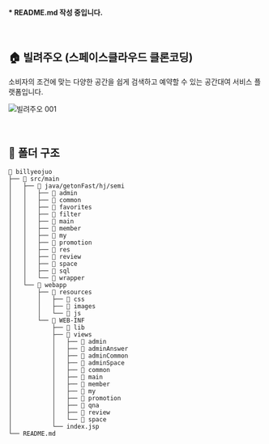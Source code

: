 #### * README.md 작성 중입니다. <br><br><br>

## 🏠 빌려주오 (스페이스클라우드 클론코딩)
소비자의 조건에 맞는 다양한 공간을 쉽게 검색하고 예약할 수 있는 공간대여 서비스 플랫폼입니다.

![빌려주오 001](https://user-images.githubusercontent.com/110330040/184010968-c44e0186-6d48-4198-8336-3a7f9d6e9ed8.png)

<br>

## 📂 폴더 구조
```
📁 billyeojuo
├── 📁 src/main
│   ├── 📁 java/getonFast/hj/semi
│   │   ├── 📁 admin
│   │   ├── 📁 common
│   │   ├── 📁 favorites
│   │   ├── 📁 filter
│   │   ├── 📁 main
│   │   ├── 📁 member
│   │   ├── 📁 my
│   │   ├── 📁 promotion
│   │   ├── 📁 res
│   │   ├── 📁 review
│   │   ├── 📁 space
│   │   ├── 📁 sql
│   │   └── 📁 wrapper
│   └── 📁 webapp
│       ├── 📁 resources
│       │   ├── 📁 css
│       │   ├── 📁 images
│       │   └── 📁 js
│       └── 📁 WEB-INF
│           ├── 📁 lib
│           ├── 📁 views
│           │   ├── 📁 admin
│           │   ├── 📁 adminAnswer
│           │   ├── 📁 adminCommon
│           │   ├── 📁 adminSpace
│           │   ├── 📁 common
│           │   ├── 📁 main
│           │   ├── 📁 member
│           │   ├── 📁 my
│           │   ├── 📁 promotion
│           │   ├── 📁 qna
│           │   ├── 📁 review
│           │   └── 📁 space
│           └── index.jsp
└── README.md
```
